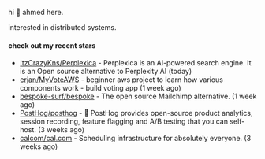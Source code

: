 hi 👋 ahmed here.

interested in distributed systems.

#### check out my recent stars

- [ItzCrazyKns/Perplexica](https://github.com/ItzCrazyKns/Perplexica) - Perplexica is an AI-powered search engine. It is an Open source alternative to Perplexity AI (today)
- [erjan/MyVoteAWS](https://github.com/erjan/MyVoteAWS) - beginner aws project to learn how various components work - build voting app  (1 week ago)
- [bespoke-surf/bespoke](https://github.com/bespoke-surf/bespoke) - The open source Mailchimp alternative. (1 week ago)
- [PostHog/posthog](https://github.com/PostHog/posthog) - 🦔 PostHog provides open-source product analytics, session recording, feature flagging and A/B testing that you can self-host. (3 weeks ago)
- [calcom/cal.com](https://github.com/calcom/cal.com) - Scheduling infrastructure for absolutely everyone. (3 weeks ago)


